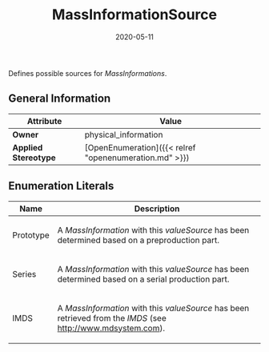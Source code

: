 ﻿---
title: MassInformationSource
toc: false
type: specs
date: "2020-05-11"
draft: false
specification: VEC
version: 1.2.0
documentType: "Recommendation"
elementType: Class
classes:
  - MassInformationSource
menu_name: vec-1.2.0
---
<p> Defines possible sources for <i>MassInformations</i>.       </p>

## General Information

| Attribute               | Value |
|-------------------------|-------|
| **Owner**               | physical_information |
| **Applied Stereotype**  | [OpenEnumeration]({{< relref "openenumeration.md" >}})<br/>  |

## Enumeration Literals
| Name          | **Description** |
|---------------|-----------------|
| Prototype | <p> A <i>MassInformation</i> with this <i>valueSource</i> has been determined based on a preproduction part.      </p> |
| Series | <p> A <i>MassInformation</i> with this <i>valueSource</i> has been determined based on a serial production part.      </p> |
| IMDS | <p> A <i>MassInformation</i> with this <i>valueSource</i> has been retrieved from the <i>IMDS</i> (see <a href="http://www.mdsystem.com">http://www.mdsystem.com</a>).      </p> |
